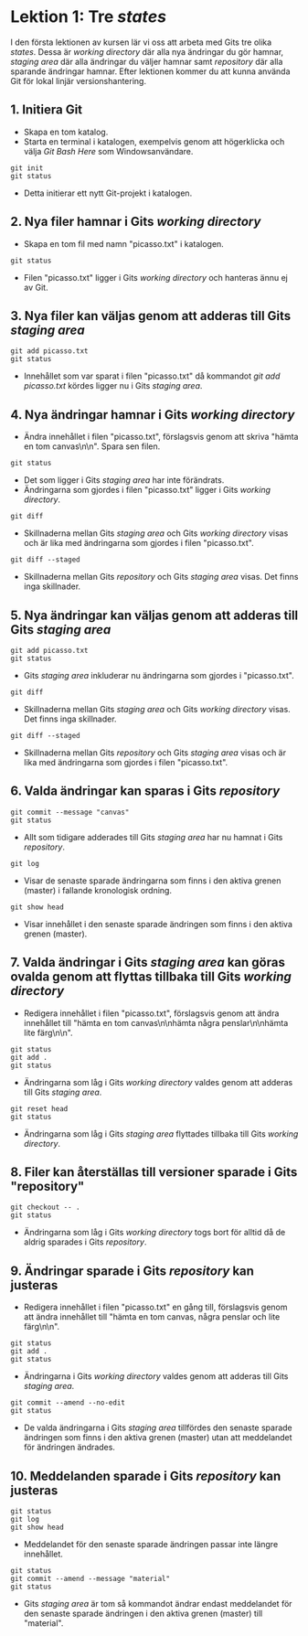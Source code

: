 # Lektion 1: Tre *states*

I den första lektionen av kursen lär vi oss att arbeta med Gits tre olika *states*. Dessa är *working directory* där alla nya ändringar du gör hamnar, *staging area* där alla ändringar du väljer hamnar samt *repository* där alla sparande ändringar hamnar. Efter lektionen kommer du att kunna använda Git för lokal linjär versionshantering.

## 1. Initiera Git

* Skapa en tom katalog.
* Starta en terminal i katalogen, exempelvis genom att högerklicka och välja *Git Bash Here* som Windowsanvändare.

```
git init
git status
```

* Detta initierar ett nytt Git-projekt i katalogen.

## 2. Nya filer hamnar i Gits *working directory*

* Skapa en tom fil med namn "picasso.txt" i katalogen.

```
git status
```

* Filen "picasso.txt" ligger i Gits *working directory* och hanteras ännu ej av Git.

## 3. Nya filer kan väljas genom att adderas till Gits *staging area*

```
git add picasso.txt
git status
```

* Innehållet som var sparat i filen "picasso.txt" då kommandot *git add picasso.txt* kördes ligger nu i Gits *staging area*.

## 4. Nya ändringar hamnar i Gits *working directory*

* Ändra innehållet i filen "picasso.txt", förslagsvis genom att skriva "hämta en tom canvas\n\n". Spara sen filen.

```
git status
```

* Det som ligger i Gits *staging area* har inte förändrats.
* Ändringarna som gjordes i filen "picasso.txt" ligger i Gits *working directory*.

```
git diff
```

* Skillnaderna mellan Gits *staging area* och Gits *working directory* visas och är lika med ändringarna som gjordes i filen "picasso.txt".

```
git diff --staged
```

* Skillnaderna mellan Gits *repository* och Gits *staging area* visas. Det finns inga skillnader.

## 5. Nya ändringar kan väljas genom att adderas till Gits *staging area*

```
git add picasso.txt
git status
```

* Gits *staging area* inkluderar nu ändringarna som gjordes i "picasso.txt".

```
git diff
```

* Skillnaderna mellan Gits *staging area* och Gits *working directory* visas. Det finns inga skillnader.

```
git diff --staged
```

* Skillnaderna mellan Gits *repository* och Gits *staging area* visas och är lika med ändringarna som gjordes i filen "picasso.txt".

## 6. Valda ändringar kan sparas i Gits *repository*

```
git commit --message "canvas"
git status
```

* Allt som tidigare adderades till Gits *staging area* har nu hamnat i Gits *repository*.

```
git log
```

* Visar de senaste sparade ändringarna som finns i den aktiva grenen (master) i fallande kronologisk ordning.

```
git show head
```

* Visar innehållet i den senaste sparade ändringen som finns i den aktiva grenen (master).

## 7. Valda ändringar i Gits *staging area* kan göras ovalda genom att flyttas tillbaka till Gits *working directory*

* Redigera innehållet i filen "picasso.txt", förslagsvis genom att ändra innehållet till "hämta en tom canvas\n\nhämta några penslar\n\nhämta lite färg\n\n".

```
git status
git add .
git status
```

* Ändringarna som låg i Gits *working directory* valdes genom att adderas till Gits *staging area*.

```
git reset head
git status
```

* Ändringarna som låg i Gits *staging area* flyttades tillbaka till Gits *working directory*.

## 8. Filer kan återställas till versioner sparade i Gits "repository"

```
git checkout -- .
git status
```

* Ändringarna som låg i Gits *working directory* togs bort för alltid då de aldrig sparades i Gits *repository*.

## 9. Ändringar sparade i Gits *repository* kan justeras

* Redigera innehållet i filen "picasso.txt" en gång till, förslagsvis genom att ändra innehållet till "hämta en tom canvas, några penslar och lite färg\n\n".

```
git status
git add .
git status
```

* Ändringarna i Gits *working directory* valdes genom att adderas till Gits *staging area*.

```
git commit --amend --no-edit
git status
```

* De valda ändringarna i Gits *staging area* tillfördes den senaste sparade ändringen som finns i den aktiva grenen (master) utan att meddelandet för ändringen ändrades.

## 10.  Meddelanden sparade i Gits *repository* kan justeras

```
git status
git log
git show head
```

* Meddelandet för den senaste sparade ändringen passar inte längre innehållet.

```
git status
git commit --amend --message "material"
git status
```

* Gits *staging area* är tom så kommandot ändrar endast meddelandet för den senaste sparade ändringen i den aktiva grenen (master) till "material".
